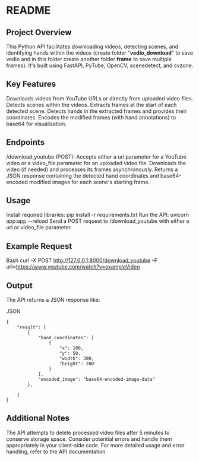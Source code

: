 # README

## Project Overview

This Python API facilitates downloading videos, detecting scenes, and identifying hands within the videos (create folder "**vedio_download**" to save vedio and in this folder create another folder **frame** to save multiple frames). It's built using FastAPI, PyTube, OpenCV, scenedetect, and cvzone.

## Key Features

Downloads videos from YouTube URLs or directly from uploaded video files.
Detects scenes within the videos.
Extracts frames at the start of each detected scene.
Detects hands in the extracted frames and provides their coordinates.
Encodes the modified frames (with hand annotations) to base64 for visualization.
## Endpoints

/download_youtube (POST):
Accepts either a url parameter for a YouTube video or a video_file parameter for an uploaded video file.
Downloads the video (if needed) and processes its frames asynchronously.
Returns a JSON response containing the detected hand coordinates and base64-encoded modified images for each scene's starting frame.
## Usage

Install required libraries: pip install -r requirements.txt
Run the API: uvicorn app:app --reload
Send a POST request to /download_youtube with either a url or video_file parameter.
## Example Request

Bash
curl -X POST http://127.0.0.1:8000/download_youtube -F url=https://www.youtube.com/watch?v=exampleVideo

## Output

The API returns a JSON response like:

JSON
```
{
    "result": [
        {
            "hand_coordinates": [
                {
                    "x": 100,
                    "y": 50,
                    "width": 300,
                    "height": 200
                }
            ],
            "encoded_image": "base64-encoded-image-data"
        },
        
    ]
}
```

## Additional Notes

The API attempts to delete processed video files after 5 minutes to conserve storage space.
Consider potential errors and handle them appropriately in your client-side code.
For more detailed usage and error handling, refer to the API documentation.
